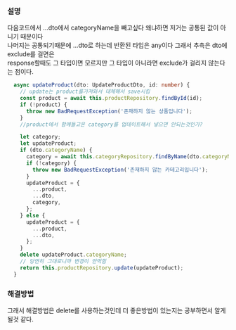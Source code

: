 ### 설명
다음코드에서 ...dto에서 categoryName을 빼고싶다 왜냐하면 저거는 공통된 값이 아니기 때문이다 <br>
나머지는 공통되기때문에 ...dto로 하는데 반환된 타입은 any이다 그래서 추측은 dto에 exclude를 걸면은 <br> 
response할때도 그 타입이면 모르지만 그 타입이 아니라면 exclude가 걸리지 않는다는 점이다. <br>
```ts
  async updateProduct(dto: UpdateProductDto, id: number) {
    // update는 product를가져와서 대체해서 save시킴
    const product = await this.productRepository.findById(id);
    if (!product) {
      throw new BadRequestException('존재하지 않는 상품입니다');
    }
    //product에서 함께들고온 category를 업데이트해서 넣으면 안되는것인가?

    let category;
    let updateProduct;
    if (dto.categoryName) {
      category = await this.categoryRepository.findByName(dto.categoryName);
      if (!category) {
        throw new BadRequestException('존재하지 않는 카테고리입니다');
      }
      updateProduct = {
        ...product,
        ...dto,
        category,
      };
    } else {
      updateProduct = {
        ...product,
        ...dto,
      };
    }
    delete updateProduct.categoryName;
    // 당연히 그대로니까 변경이 안먹힘
    return this.productRepository.update(updateProduct);
  }

```


### 해결방법
그래서 해결방법은 delete를 사용하는것인데 더 좋은방법이 있는지는 공부하면서 알게될것 같다. 
